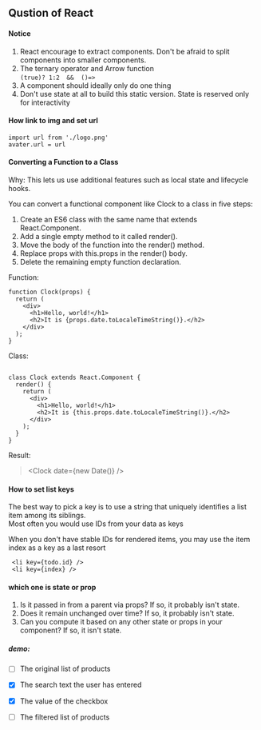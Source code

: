 ## Qustion of React 

#### Notice
1. React encourage to extract components.
   Don't be afraid to split components into smaller components.
2. The ternary operator and Arrow function   
   `(true)? 1:2  &&  ()=>`   
3. A component should ideally only do one thing
4. Don't use state at all to build this static version.
   State is reserved only for interactivity

#### How link to img and set url
````
import url from './logo.png'
avater.url = url
````
#### Converting a Function to a Class
   
Why: This lets us use additional features such as local state and lifecycle hooks.   

You can convert a functional component like Clock to a class in five steps:
 
1. Create an ES6 class with the same name that extends React.Component.
2. Add a single empty method to it called render().
3. Move the body of the function into the render() method.
4. Replace props with this.props in the render() body.
5. Delete the remaining empty function declaration.

Function:
````
function Clock(props) {
  return (
    <div>
      <h1>Hello, world!</h1>
      <h2>It is {props.date.toLocaleTimeString()}.</h2>
    </div>
  );
}
````
Class:
````

class Clock extends React.Component {
  render() {
    return (
      <div>
        <h1>Hello, world!</h1>
        <h2>It is {this.props.date.toLocaleTimeString()}.</h2>
      </div>
    );
  }
}
````
Result:
> <Clock date={new Date()} />


#### How to set list keys
The best way to pick a key is to use a string that uniquely identifies a list item among its siblings.   
Most often you would use IDs from your data as keys  

When you don't have stable IDs for rendered items, you may use the item index as a key as a last resort

````
 <li key={todo.id} />  
 <li key={index} />  
````

####  which one is state or prop

1. Is it passed in from a parent via props? If so, it probably isn't state.
2. Does it remain unchanged over time? If so, it probably isn't state.
3. Can you compute it based on any other state or props in your component? If so, it isn't state.

##### demo:

-[ ] The original list of products
-[x] The search text the user has entered
-[x] The value of the checkbox
-[ ] The filtered list of products









